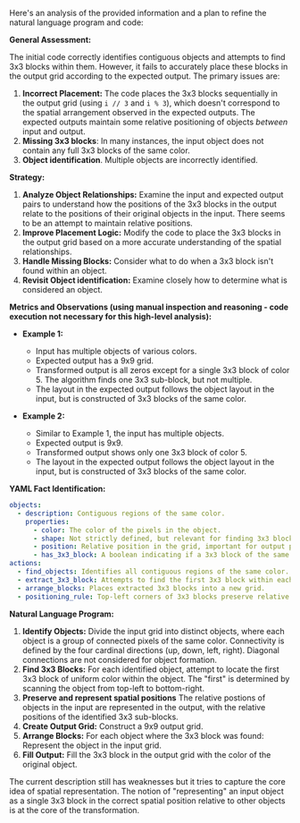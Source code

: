 Here's an analysis of the provided information and a plan to refine the natural language program and code:

**General Assessment:**

The initial code correctly identifies contiguous objects and attempts to find 3x3 blocks within them. However, it fails to accurately place these blocks in the output grid according to the expected output. The primary issues are:

1.  **Incorrect Placement:** The code places the 3x3 blocks sequentially in the output grid (using `i // 3` and `i % 3`), which doesn't correspond to the spatial arrangement observed in the expected outputs. The expected outputs maintain some relative positioning of objects *between* input and output.
2.  **Missing 3x3 blocks**: In many instances, the input object does not contain any full 3x3 blocks of the same color.
3. **Object identification**. Multiple objects are incorrectly identified.

**Strategy:**

1.  **Analyze Object Relationships:** Examine the input and expected output pairs to understand how the positions of the 3x3 blocks in the output relate to the positions of their original objects in the input. There seems to be an attempt to maintain relative positions.
2.  **Improve Placement Logic:** Modify the code to place the 3x3 blocks in the output grid based on a more accurate understanding of the spatial relationships.
3.  **Handle Missing Blocks:** Consider what to do when a 3x3 block isn't found within an object.
4.  **Revisit Object identification:** Examine closely how to determine what is considered an object.

**Metrics and Observations (using manual inspection and reasoning - code execution not necessary for this high-level analysis):**

*   **Example 1:**
    *   Input has multiple objects of various colors.
    *   Expected output has a 9x9 grid.
    *   Transformed output is all zeros except for a single 3x3 block of color 5. The algorithm finds one 3x3 sub-block, but not multiple.
    *   The layout in the expected output follows the object layout in the input, but is constructed of 3x3 blocks of the same color.

*   **Example 2:**
    *   Similar to Example 1, the input has multiple objects.
    *   Expected output is 9x9.
    *   Transformed output shows only one 3x3 block of color 5.
    *   The layout in the expected output follows the object layout in the input, but is constructed of 3x3 blocks of the same color.

**YAML Fact Identification:**


```yaml
objects:
  - description: Contiguous regions of the same color.
    properties:
      - color: The color of the pixels in the object.
      - shape: Not strictly defined, but relevant for finding 3x3 blocks.
      - position: Relative position in the grid, important for output placement.
      - has_3x3_block: A boolean indicating if a 3x3 block of the same color exists within the object.
actions:
  - find_objects: Identifies all contiguous regions of the same color.
  - extract_3x3_block: Attempts to find the first 3x3 block within each object.
  - arrange_blocks: Places extracted 3x3 blocks into a new grid.
  - positioning_rule: Top-left corners of 3x3 blocks preserve relative positions.
```


**Natural Language Program:**

1.  **Identify Objects:** Divide the input grid into distinct objects, where each object is a group of connected pixels of the same color. Connectivity is defined by the four cardinal directions (up, down, left, right). Diagonal connections are not considered for object formation.
2.  **Find 3x3 Blocks:** For each identified object, attempt to locate the first 3x3 block of uniform color within the object. The "first" is determined by scanning the object from top-left to bottom-right.
3. **Preserve and represent spatial positions** The relative postions of objects in the input are represented in the output, with the relative positions of the identified 3x3 sub-blocks.
4.  **Create Output Grid:** Construct a 9x9 output grid.
5.  **Arrange Blocks:** For each object where the 3x3 block was found: Represent the object in the input grid.
6.  **Fill Output:** Fill the 3x3 block in the output grid with the color of the original object.

The current description still has weaknesses but it tries to capture the core idea of spatial representation. The notion of "representing" an input object as a single 3x3 block in the correct spatial position relative to other objects is at the core of the transformation.
